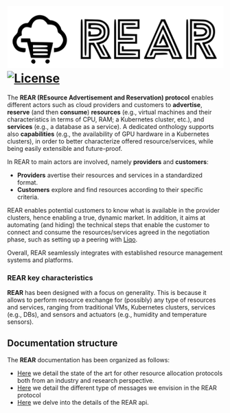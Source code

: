 ![Alt text](./images/logo.svg)
[![License](https://img.shields.io/badge/License-Apache%202.0-blue.svg)](LICENSE)
============

The **REAR (REsource Advertisement and Reservation) protocol** enables different actors such as cloud providers and customers to **advertise**, **reserve** (and then **consume**) **resources** (e.g., virtual machines and their characteristics in terms of CPU, RAM; a Kubernetes cluster, etc.), and **services** (e.g., a database as a service).
A dedicated onthology supports also **capabilities** (e.g., the availability of GPU hardware in a Kubernetes clusters), in order to better characterize offered resource/services, while being easily extensible and future-proof.

In REAR to main actors are involved, namely **providers** and **customers**:
  * **Providers** avertise their resources and services in a standardized format.
  * **Customers**  explore and find resources according to their specific criteria.

REAR enables potential customers to know what is available in the provider clusters, hence enabling a true, dynamic market.
In addition, it aims at automating (and hiding) the technical steps that enable the customer to connect and consume the resources/services agreed in the negotiation phase, such as setting up a peering with [Liqo](https://liqo.io).

Overall, REAR seamlessly integrates with established resource management systems and platforms.

### REAR key characteristics

**REAR** has been designed with a focus on generality. This is because it allows to perform resource exchange for (possibly) any type of resources and services, ranging from traditional VMs, Kubernetes clusters, services (e.g., DBs), and sensors and actuators (e.g., humidity and temperature sensors).

## Documentation structure

The **REAR** documentation has been organized as follows:

  * [Here](./docs/review/README.md) we detail the state of the art for other resource allocation protocols both from an industry and research perspective.
  * [Here](./docs/messages/README.md) we detail the different type of messages we envision in the REAR protocol 
  * [Here](./docs/api/README.md) we delve into the details of the REAR api.


